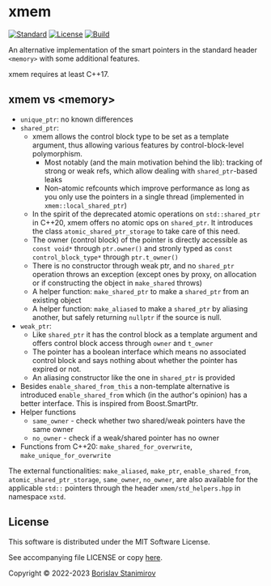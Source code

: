 # xmem

[![Standard](https://img.shields.io/badge/C%2B%2B-17-blue.svg)](https://en.wikipedia.org/wiki/C%2B%2B#Standardization) [![License](https://img.shields.io/badge/license-MIT-blue.svg)](https://opensource.org/licenses/MIT) [![Build](https://github.com/iboB/xmem/actions/workflows/unit-test.yml/badge.svg)](https://github.com/iboB/xmem/actions/workflows/unit-test.yml)

An alternative implementation of the smart pointers in the standard header `<memory>` with some additional features.

xmem requires at least C++17.

## xmem vs &lt;memory&gt;

* `unique_ptr`: no known differences
* `shared_ptr`:
    * xmem allows the control block type to be set as a template argument, thus allowing various features by control-block-level polymorphism.
        * Most notably (and the main motivation behind the lib): tracking of strong or weak refs, which allow dealing with `shared_ptr`-based leaks
        * Non-atomic refcounts which improve performance as long as you only use the pointers in a single thread (implemented in `xmem::local_shared_ptr`)
    * In the spirit of the deprecated atomic operations on `std::shared_ptr` in C++20, xmem offers no atomic ops on `shared_ptr`. It introduces the class `atomic_shared_ptr_storage` to take care of this need.
    * The owner (control block) of the pointer is directly accessible as `const void*` through `ptr.owner()` and stronly typed as `const control_block_type*` through `ptr.t_owner()`
    * There is no constructor through weak ptr, and no `shared_ptr` operation throws an exception (except ones by proxy, on allocation or if constructing the object in `make_shared` throws)
    * A helper function: `make_shared_ptr` to make a `shared_ptr` from an existing object
    * A helper function: `make_aliased` to make a `shared_ptr` by aliasing another, but safely returning `nullptr` if the source is null.    
* `weak_ptr`:
    * Like `shared_ptr` it has the control block as a template argument and offers control block access through `owner` and `t_owner`
    * The pointer has a boolean interface which means no associated control block and says nothing about whether the pointer has expired or not.
    * An aliasing constructor like the one in `shared_ptr` is provided
* Besides `enable_shared_from_this` a non-template alternative is introduced `enable_shared_from` which (in the author's opinion) has a better interface. This is inspired from Boost.SmartPtr.
* Helper functions 
    * `same_owner` - check whether two shared/weak pointers have the same owner
    * `no_owner` - check if a weak/shared pointer has no owner
* Functions from C++20: `make_shared_for_overwrite`, `make_unique_for_overwrite`

The external functionalities: `make_aliased`, `make_ptr`, `enable_shared_from`, `atomic_shared_ptr_storage`, `same_owner`, `no_owner`, are also available for the applicable `std::` pointers through the header `xmem/std_helpers.hpp` in namespace `xstd`.

## License

This software is distributed under the MIT Software License.

See accompanying file LICENSE or copy [here](https://opensource.org/licenses/MIT).

Copyright &copy; 2022-2023 [Borislav Stanimirov](http://github.com/iboB)

